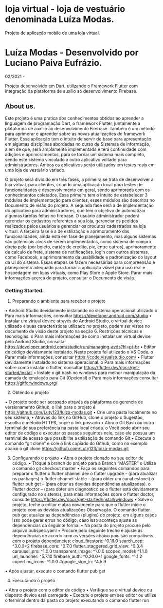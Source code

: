 # loja virtual - loja de vestuário denominada Luíza Modas.

Projeto de aplicação mobile de uma loja virtual.
# Luíza Modas - Desenvolvido por Luciano Paiva Eufrázio.
02/2021 -

Projeto desenvolvido em Dart, utilizando o Framework Flutter com integração da plataforma de auxílio ao desenvolvimento Firebase.

## About us.
Este projeto é uma pratica dos conhecimentos obtidos ao aprender a linguagem de programação Dart, o framework Flutter, juntamente a plataforma de auxílio ao desenvolvimento Firebase. Também é um método para aprimorar e aprender sobre as novas atualizações do framework Flutter.
Essa aplicação tem o intuito de servir de base para apresentação em algumas disciplinas abordadas no curso de Sistemas de informação, além de que, será amplamente implementada e terá continuidade com adições e aprimoramentos, para se tornar um sistema mais completo, sendo este sistema vinculado a outro aplicativo voltado para administradores. Ambos os aplicativos serão utilizados em testes reais em uma loja de vestuário variado.

O projeto será dividido em três fases, a primeira se trata de desenvolver a loja virtual, para clientes, criando uma aplicação local para testes de funcionalidades e desenvolvimento em geral, sendo aprimorada com os conhecimentos coletados. Essa primeira tem o intuito de estabelecer 3 módulos de implementação para clientes, esses módulos são descritos no Documento de visão do projeto.
A segunda fase será a de implementação do aplicativo para administradores, que tem o objetivo de automatizar algumas tarefas feitas no firebase. O usuário administrador poderá gerenciar os cadastros referentes a sua loja, gerenciar os pedidos realizados pelos usuários e gerenciar os produtos cadastrados na loja virtual.
A terceira fase é a de estilização e aprimoramento das funcionalidades, ainda está em fase de planejamento, mas alguns sistemas são potenciais alvos de serem implementados, como sistema de compra direto pelo (por boleto, cartão de credito, pix, entre outros), aprimoramento de calculo de frete, sistema de notificações, login com outros sistemas, como Facebook, e aprimoramento da usabilidade e padronização do layout da UI do sistema.
Essas etapas se fazem necessárias para compreensão e planejamento adequado para tornar a aplicação viável para uso real e hospedagem em lojas virtuais, como Play Store e Apple Store.
Parar mais informações acerca do projeto, consultar o Documento de visão.


### Getting Started.
1.	Preparando o ambiente para receber o projeto

•	Android Studio devidamente instalando no sistema operacional utilizado
o	Para mais informações, consultar https://developer.android.com/studio 
•	Instalar um virtual device através do Android Studio, o virtual device utilizado e suas características utilizado no projeto, podem ser vistos no documento de visão deste projeto na seção 6. Restrições técnicas e tecnologias.
o	Para mais informações de como instalar um virtual device pelo Android Studio, consultar https://developer.android.com/studio/run/managing-avds?hl=pt-br 
•	Editor de código devidamente instalado. Neste projeto foi utilizado o VS Code.
o	Parar mais informações, consultar https://code.visualstudio.com/ 
•	Flutter devidamente instalado no sistema operacional.
o	Para mais informações sobre como instalar o flutter, consultar https://flutter.dev/docs/get-started/install 
•	Instale o git bash no windows para melhor manipulação da camada de emulação para Git (Opcional)
o	Para mais informações consultar https://gitforwindows.org/ 

2.	Obtendo o projeto

•	O projeto pode ser acessado através da plataforma de gerencia de versionamento Github, o link para o projeto é https://github.com/Luty123/luiza-modas.git
•	Crie uma pasta localmente no seu sistema, 
•	Através do link no GitHub, clone o projeto
o	Sugestão, escolha o método HTTPS, copie o link passado
•	Abra o Git Bash ou outro terminal de sua preferência na pasta local criada.
o	Você pode abrir seu editor de código e executar os passos seguintes nele, caso ele possua um terminal de acesso que possibilite a utilização de comando Git
•	Execute o comando “git clone” e cole o link copiado do Github, como no exemplo abaixo
o	git clone https://github.com/Luty123/luiza-modas.git 

3.	Configurando o projeto
•	Abra o projeto clonado no seu editor de código.
•	Troque a branch do projeto para a Branch “MASTER”
o	Utilize o comando git checkout master
•	Faça os seguintes comandos para preparar o flutter
o	flutter channel dev
o	flutter upgrade - (para atualizar os packages)
o	flutter channel stable – (para obter um canal estavel)
o	flutter pub get – (para obter as devidas dependências atualizadas).
o	Flutter doctor – (para obter um diagnostico se o flutter está devidamente configurado no sistema), para mais informações sobre o flutter doctor, consulte https://flutter.dev/docs/get-started/install/windows 
•	Salve o projeto, feche o editor e abra novamente para que o flutter inicie o projeto com as devidas atualizações
Observação. O comando flutter pub get atualiza as dependências (plugins) do projeto, em alguns casos isso pode gerar erros no código, caso isso aconteça ajuste as dependências da seguinte forma:
•	Na pasta do projeto procure pelo arquivo pubspec.yaml
•	Procure pelo seguinte trecho e ajuste as dependências de acordo com as versões abaixo pois são compatíveis com o projeto
dependencies:
  cloud_firestore: ^0.16.0
  search_cep: ^3.0.0+2
  firebase_core: ^0.7.0
  flutter_staggered_grid_view: ^0.3.4
  carousel_pro: ^1.0.0
  transparent_image: ^1.0.0
  scoped_model: ^1.1.0
  url_launcher: ^5.7.10
  firebase_auth: ^0.20.0+1
  google_fonts: ^1.1.2
  cupertino_icons: ^1.0.0
  #google_sign_in: ^4.5.9

•	Após ajustar, execute o comando flutter pub get

4.	Executando o projeto

•	Abra o projeto com o editor de código
•	Verifique se o virtual device ou disposto device está carregado
•	Execute o projeto em seu editor ou utilize o terminal dentro da pasta do projeto executando o comando flutter run